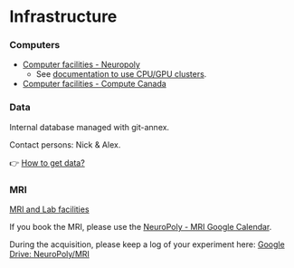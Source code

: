 # Infrastructure

### Computers <a id="computers"></a>

* ​[Computer facilities - Neuropoly](https://www.neuro.polymtl.ca/internal_resources/list_of_computers)
  * See [documentation to use CPU/GPU clusters](https://docs.google.com/document/u/0/d/1X--A2kql4GypfI6fNFIOYA_b6uQdeu2_Kue7n8KkTOU/edit).
* ​[Computer facilities - Compute Canada](https://www.neuro.polymtl.ca/internal_resources/list_of_computers/compute_canada)​

### Data <a id="data"></a>

Internal database managed with git-annex.

Contact persons: Nick & Alex.

👉 [How to get data?](https://github.com/neuropoly/data-management/blob/master/internal-server.md)

### MRI <a id="mri"></a>

​[MRI and Lab facilities](https://www.neuro.polymtl.ca/facilities)

If you book the MRI, please use the [NeuroPoly - MRI Google Calendar](https://calendar.google.com/calendar/u/0/embed?src=k4moiei5d2lh84iokouk6lt84o@group.calendar.google.com&ctz=America/Toronto).

During the acquisition, please keep a log of your experiment here: [Google Drive: NeuroPoly/MRI](https://drive.google.com/drive/folders/1b9O_sCaBzGxk97TPMjdBlS7biZnwC7Dl)

## ​ <a id="undefined"></a>


